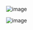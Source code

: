 ![image](https://github.com/user-attachments/assets/383fdc6f-af63-449d-8f3d-60caeb5f860b)

![image](https://github.com/user-attachments/assets/b5e9fb0e-6bb5-44bd-9598-e92df18cf67f)
